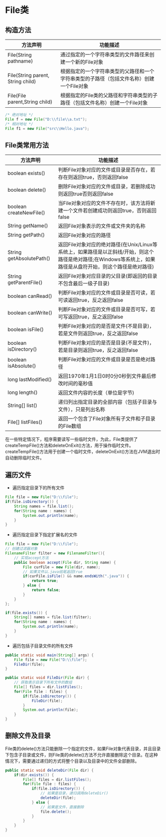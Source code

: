 # File类

## 构造方法

|方法声明|功能描述|
|---|---|
|File(String pathname)|通过指定的一个字符串类型的文件路径来创建一个新的File对象
|File(String parent, String child)|根据指定的一个字符串类型的父路径和一个字符串类型的子路径（包括文件名称）创建一个File对象
|File(File parent,String child)|根据指定的File类的父路径和字符串类型的子路径（包括文件名称）创建一个File对象

```java
/* 绝对地址 */
File f = new File("D:\\file\\a.txt");
/* 相对地址 */
File f1 = new File("src\\Hello.java");
```

## File类常用方法

|方法声明|功能描述|
|---|---|
|boolean exists()|判断File对象对应的文件或目录是否存在，若存在则返回true，否则返回false
|boolean delete()|删除File对象对应的文件或目录，若删除成功则返回true否则返回false
|boolean createNewFile()|当File对象对应的文件不存在时，该方法将新建一个文件若创建成功则返回true，否则返回false
|String getName()|返回File对象表示的文件或文件夹的名称
|String getPath()|返回File对象对应的路径
|String getAbsolutePath()|返回File对象对应的绝对路径(在Unix/Linux等系统上，如果路径是以正斜线/开始，则这个路径是绝对路径;在Windows等系统上，如果路径是从盘符开始，则这个路径是绝对路径)
|String getParentFile()|返回File对象对应目录的父目录(即返回的目录不包含最后一级子目录)
|boolean canRead()|判断File对象对应的文件或目录是否可读，若可读返回true，反之返回false
|boolean canWrite()|判断File对象对应的文件或目录是否可写，若可写返回true，反之返回false
|boolean isFile()|判断File对象对应的是否是文件(不是目录)，若是文件则返回true，反之返回false
|boolean isDirectory()|判断File对象对应的是否是目录(不是文件)，若是目录则返回true，反之返回false
|boolean isAbsolute()|判断File对象对应的文件或目录是否是绝对路径
|long lastModified()|返回1970年1月1日0时0分0秒到文件最后修改时间的毫秒值
|long length()|返回文件内容的长度（单位是字节)
|String[] list()|递归列出指定目录的全部内容（包括子目录与文件），只是列出名称
|File[] listFiles()|返回一个包含了File对象所有子文件和子目录的File数组

在一些特定情况下，程序需要读写一些临时文件，为此，File类提供了createTempFile()方法和deleteOnExit()方法，用于操作临时文件。createTempFile()方法用于创建一个临时文件，deleteOnExit()方法在JVM退出时自动删除临时文件。

## 遍历文件

- 遍历指定目录下的所有文件

```java
File file = new File("D:\\file");
if(file.isDirectory()) {
	String names = file.list();
	for(String name : names) {
		System.out.println(name);
	}
}
```

- 遍历指定目录下指定扩展名的文件

```java
File file = new File("D:\\file");
// 创建过滤器对象
FilenameFilter filter = new FilenameFilter(){
	// 实现accept方法
	public boolean accept(File dir, String name) {
		File curFile = new File(dir, name);
		// 如果文件以.java结尾返回true
		if(curFile.isFile() && name.endsWith(".java")) {
			return true;
		} else {
			return false;	
		}
	}
};

if(file.exists()) {
	String[] names = file.list(filter);
	for(String name : names) {
		System.out.println(name);
	}
}

```

- 遍历包括子目录文件的所有文件

```java
public static void main(String[] args) {
	File file = new File("D:\\file");
	FileDir(file);
}

public static void FileDir(File dir) {
	// 获取表示目录下所有文件的数组
	File[] files = dir.listFiles();
	for(File file : files) {
		if(file.isDirectory()) {
			FileDir(file);
		}
		System.out.println(file);
	}
}
```

## 删除文件及目录

File类的delete()方法只能删除一个指定的文件，如果File对象代表目录，并且目录下包含子目录或文件，则File类的delete()方法不允许直接删除这个目录。在这种情况下，需要通过递归的方式将整个目录以及目录中的文件全部删除。

```java
public static void deleteDir(File dir) {
	if(dir.exists()) {
		File[] files = dir.listFiles();
		for(File file : files) {
			if(file.isDirectory()) {
				// 如果是目录，递归调用deleteDir()
				deleteDir(file);
			} else {
				// 如果是文件，直接删除
				file.delete();
			}
		}
	}
}
```

